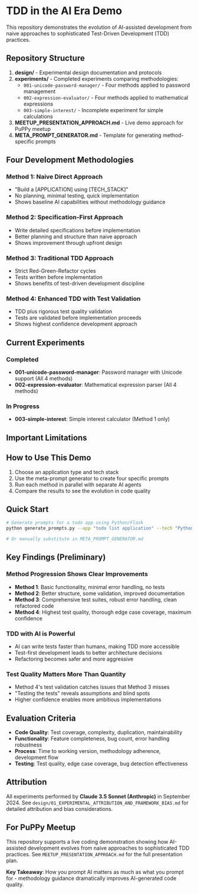# TDD in the AI Era Demo

This repository demonstrates the evolution of AI-assisted development from naive approaches to sophisticated Test-Driven Development (TDD) practices.

## Repository Structure

1. **design/** - Experimental design documentation and protocols
2. **experiments/** - Completed experiments comparing methodologies:
   - `001-unicode-password-manager/` - Four methods applied to password management
   - `002-expression-evaluator/` - Four methods applied to mathematical expressions
   - `003-simple-interest/` - Incomplete experiment for simple calculations
3. **MEETUP_PRESENTATION_APPROACH.md** - Live demo approach for PuPPy meetup
4. **META_PROMPT_GENERATOR.md** - Template for generating method-specific prompts

## Four Development Methodologies

### Method 1: Naive Direct Approach
- "Build a [APPLICATION] using [TECH_STACK]"
- No planning, minimal testing, quick implementation
- Shows baseline AI capabilities without methodology guidance

### Method 2: Specification-First Approach
- Write detailed specifications before implementation
- Better planning and structure than naive approach
- Shows improvement through upfront design

### Method 3: Traditional TDD Approach
- Strict Red-Green-Refactor cycles
- Tests written before implementation
- Shows benefits of test-driven development discipline

### Method 4: Enhanced TDD with Test Validation
- TDD plus rigorous test quality validation
- Tests are validated before implementation proceeds
- Shows highest confidence development approach

## Current Experiments

### Completed
- **001-unicode-password-manager**: Password manager with Unicode support (All 4 methods)
- **002-expression-evaluator**: Mathematical expression parser (All 4 methods)

### In Progress
- **003-simple-interest**: Simple interest calculator (Method 1 only)

## Important Limitations

## How to Use This Demo

1. Choose an application type and tech stack
2. Use the meta-prompt generator to create four specific prompts
3. Run each method in parallel with separate AI agents
4. Compare the results to see the evolution in code quality

## Quick Start

```bash
# Generate prompts for a todo app using Python/Flask
python generate_prompts.py --app "todo list application" --tech "Python Flask"

# Or manually substitute in META_PROMPT_GENERATOR.md
```

## Key Findings (Preliminary)

### Method Progression Shows Clear Improvements
- **Method 1**: Basic functionality, minimal error handling, no tests
- **Method 2**: Better structure, some validation, improved documentation
- **Method 3**: Comprehensive test suites, robust error handling, clean refactored code
- **Method 4**: Highest test quality, thorough edge case coverage, maximum confidence

### TDD with AI is Powerful
- AI can write tests faster than humans, making TDD more accessible
- Test-first development leads to better architecture decisions
- Refactoring becomes safer and more aggressive

### Test Quality Matters More Than Quantity
- Method 4's test validation catches issues that Method 3 misses
- "Testing the tests" reveals assumptions and blind spots
- Higher confidence enables more ambitious implementations

## Evaluation Criteria

- **Code Quality**: Test coverage, complexity, duplication, maintainability
- **Functionality**: Feature completeness, bug count, error handling robustness
- **Process**: Time to working version, methodology adherence, development flow
- **Testing**: Test quality, edge case coverage, bug detection effectiveness

## Attribution

All experiments performed by **Claude 3.5 Sonnet (Anthropic)** in September 2024. See `design/01_EXPERIMENTAL_ATTRIBUTION_AND_FRAMEWORK_BIAS.md` for detailed attribution and bias considerations.

## For PuPPy Meetup

This repository supports a live coding demonstration showing how AI-assisted development evolves from naive approaches to sophisticated TDD practices. See `MEETUP_PRESENTATION_APPROACH.md` for the full presentation plan.

**Key Takeaway**: How you prompt AI matters as much as what you prompt for - methodology guidance dramatically improves AI-generated code quality.